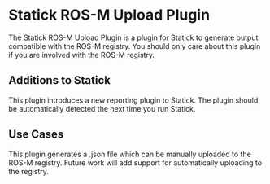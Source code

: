 # Statick ROS-M Upload Plugin

The Statick ROS-M Upload Plugin is a plugin for Statick to generate output compatible with the ROS-M registry.
You should only care about this plugin if you are involved with the ROS-M registry.

## Additions to Statick
This plugin introduces a new reporting plugin to Statick.
The plugin should be automatically detected the next time you run Statick.

## Use Cases
This plugin generates a .json file which can be manually uploaded to the ROS-M registry.
Future work will add support for automatically uploading to the registry.
